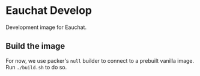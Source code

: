 Eauchat Develop
===============

Development image for Eauchat.

Build the image
---------------

For now, we use packer's `null` builder to connect to a prebuilt vanilla image. Run `./build.sh` to do so.
